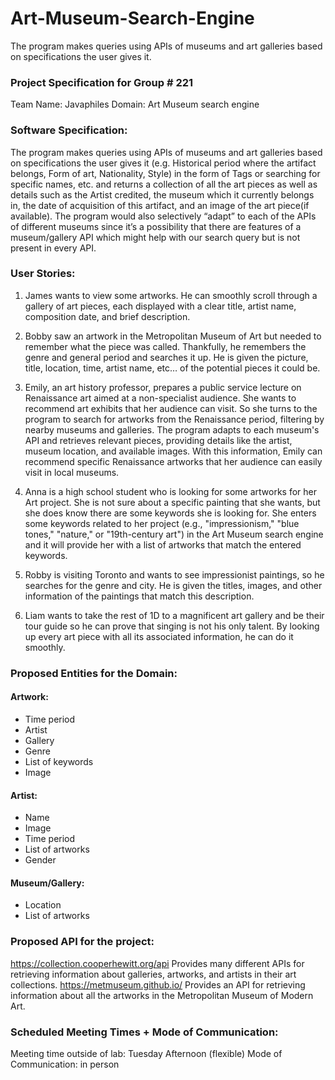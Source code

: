 # Art-Museum-Search-Engine
The program makes queries using APIs of museums and art galleries based on specifications the user gives it.


### Project Specification for Group # 221
Team Name: Javaphiles 
Domain:
Art Museum search engine

### Software Specification:
The program makes queries using APIs of museums and art galleries based on specifications the user gives it (e.g. Historical period where the artifact belongs, Form of art, Nationality, Style) in the form of Tags or searching for specific names, etc. and returns a collection of all the art pieces as well as details such as the Artist credited, the museum which it currently belongs in, the date of acquisition of this artifact, and an image of the art piece(if available). The program would also selectively “adapt” to each of the APIs of different museums since it’s a possibility that there are features of a museum/gallery API which might help with our search query but is not present in every API.

### User Stories: 
1. James wants to view some artworks. He can smoothly scroll through a gallery of art pieces, each displayed with a clear title, artist name, composition date, and brief description.

2. Bobby saw an artwork in the Metropolitan Museum of Art but needed to remember what the piece was called. Thankfully, he remembers the genre and general period and searches it up. He is given the picture, title, location, time, artist name, etc… of the potential pieces it could be.

3. Emily, an art history professor, prepares a public service lecture on Renaissance art aimed at a non-specialist audience. She wants to recommend art exhibits that her audience can visit. So she turns to the program to search for artworks from the Renaissance period, filtering by nearby museums and galleries. The program adapts to each museum's API and retrieves relevant pieces, providing details like the artist, museum location, and available images. With this information, Emily can recommend specific Renaissance artworks that her audience can easily visit in local museums.

4. Anna is a high school student who is looking for some artworks for her Art project. She is not sure about a specific painting that she wants, but she does know there are some keywords she is looking for. She enters some keywords related to her project (e.g., "impressionism," "blue tones," "nature," or "19th-century art") in the Art Museum search engine and it will provide her with a list of artworks that match the entered keywords. 

5. Robby is visiting Toronto and wants to see impressionist paintings, so he searches for the genre and city. He is given the titles, images, and other information of the paintings that match this description.

6. Liam wants to take the rest of 1D to a magnificent art gallery and be their tour guide so he can prove that singing is not his only talent. By looking up every art piece with all its associated information, he can do it smoothly. 

### Proposed Entities for the Domain:
#### Artwork: 
- Time period
- Artist
- Gallery
- Genre
- List of keywords
- Image

#### Artist:
- Name
- Image
- Time period
- List of artworks
- Gender

#### Museum/Gallery:
- Location
- List of artworks

### Proposed API for the project:
https://collection.cooperhewitt.org/api
Provides many different APIs for retrieving information about galleries, artworks, and artists in their art collections.
https://metmuseum.github.io/ 
Provides an API for retrieving information about all the artworks in the Metropolitan Museum of Modern Art.

### Scheduled Meeting Times + Mode of Communication:
Meeting time outside of lab: Tuesday Afternoon (flexible)
Mode of Communication: in person


